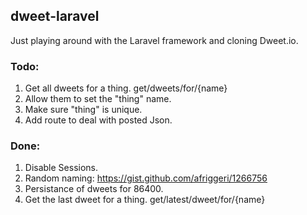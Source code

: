 ## dweet-laravel

Just playing around with the Laravel framework and cloning Dweet.io.

### Todo:

1. Get all dweets for a thing. get/dweets/for/{name}
2. Allow them to set the "thing" name.
3. Make sure "thing" is unique. 
4. Add route to deal with posted Json.

### Done:

1. Disable Sessions.
2. Random naming: https://gist.github.com/afriggeri/1266756
3. Persistance of dweets for 86400.
4. Get the last dweet for a thing. get/latest/dweet/for/{name}